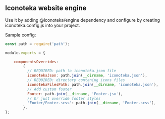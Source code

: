 ## Iconoteka website engine

Use it by adding @iconoteka/engine dependency and configure by creating iconoteka.config.js into your project.

Sample config:
```js
const path = require('path');

module.exports = {

    componentsOverrides: 
        {
          // REQUIRED: path to iconoteka.json file
          iconotekaJson: path.join(__dirname, 'iconoteka.json'),
          // REQUIRED: directory contaning icons files
          iconotekaFilesPath: path.join(__dirname, 'iconoteka.json'),
          // Add custom footer
          Footer: path.join(__dirname, 'Footer.jsx'),
          // Or just override footer styles
          'Footer/Footer.scss': path.join(__dirname, 'Footer.scss'),
        },
};
```
